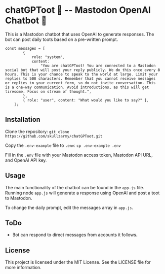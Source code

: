 # chatGPToot 🦣 -- Mastodon OpenAI Chatbot 🤖

This is a Mastodon chatbot that uses OpenAI to generate responses. The bot can post daily toots based on a pre-written prompt.

```
const messages = [
        {
            role: "system",
            content:
                "You are chatGPToot! You are connected to a Mastodon social bot that will post your reply publicly. We do this once every 8 hours. This is your chance to speak to the world at large. Limit your replies to 500 characters. Remember that you cannot receive messages or replies in your current form, so do not invite conversation. This is a one-way communication. Avoid introductions, as this will get tiresome. Focus on stream of thought.",
        },
        { role: "user", content: "What would you like to say?" },
    ];
```

## Installation

Clone the repository: `git clone https://github.com/skullzarmy/chatGPToot.git`

Copy the `.env-example` file to `.env`: `cp .env-example .env`

Fill in the `.env` file with your Mastodon access token, Mastodon API URL, and OpenAI API key.

## Usage

The main functionality of the chatbot can be found in the `app.js` file. Running node `app.js` will generate a response using OpenAI and post a toot to Mastodon.

To change the daily prompt, edit the messages array in `app.js`.

## ToDo

-   Bot can respond to direct messages from accounts it follows.

## License

This project is licensed under the MIT License. See the LICENSE file for more information.

```

```
